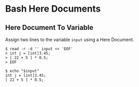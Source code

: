# Bash Here Documents

## Here Document To Variable

Assign two lines to the variable `input` using a Here Document.

```shell-session
$ read -r -d '' input << 'EOF'
> int j = [int]3.45;
> [ 22 + 5 ] * 0.5;
> EOF

$ echo "$input"
int j = [int]3.45;
[ 22 + 5 ] * 0.5;
```

